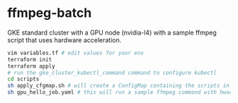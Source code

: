 # ffmpeg-batch
GKE standard cluster with a GPU node (nvidia-l4) with a sample ffmpeg script that uses hardware acceleration.


```bash
vim variables.tf # edit values for your env
terraform init
terraform apply
# run the gke_cluster_kubectl_command command to configure kubectl
cd scripts
sh apply_cfgmap.sh # will create a ConfigMap containing the scripts in scripts/bench_scripts
sh gpu_hello_job.yaml # this will run a sample ffmpeg command with hwaccel
```